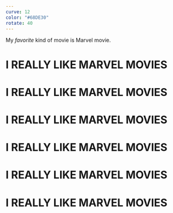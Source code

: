 ```yaml
---
curve: 12
color: "#68DE30"
rotate: 40
---
```


My _favorite_ kind of movie is Marvel movie.

# I REALLY LIKE MARVEL MOVIES

# I REALLY LIKE MARVEL MOVIES

# I REALLY LIKE MARVEL MOVIES

# I REALLY LIKE MARVEL MOVIES

# I REALLY LIKE MARVEL MOVIES

# I REALLY LIKE MARVEL MOVIES
